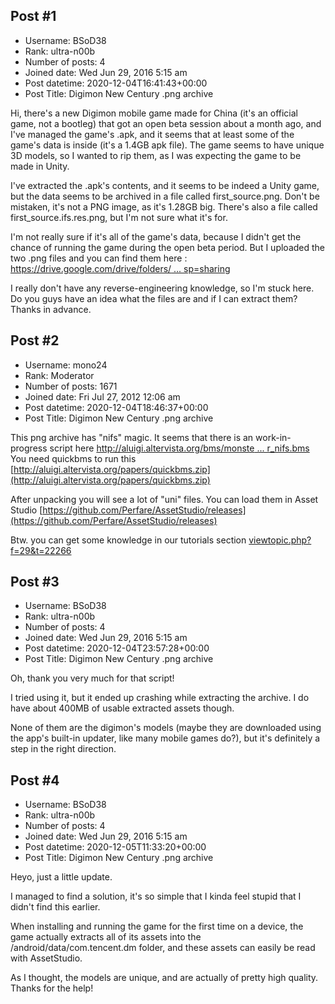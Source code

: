 ## Post #1
- Username: BSoD38
- Rank: ultra-n00b
- Number of posts: 4
- Joined date: Wed Jun 29, 2016 5:15 am
- Post datetime: 2020-12-04T16:41:43+00:00
- Post Title: Digimon New Century .png archive

Hi, there's a new Digimon mobile game made for China (it's an official game, not a bootleg) that got an open beta session about a month ago, and I've managed the game's .apk, and it seems that at least some of the game's data is inside (it's a 1.4GB apk file).
The game seems to have unique 3D models, so I wanted to rip them, as I was expecting the game to be made in Unity.

I've extracted the .apk's contents, and it seems to be indeed a Unity game, but the data seems to be archived in a file called first_source.png. Don't be mistaken, it's not a PNG image, as it's 1.28GB big. There's also a file called first_source.ifs.res.png, but I'm not sure what it's for.

I'm not really sure if it's all of the game's data, because I didn't get the chance of running the game during the open beta period. But I uploaded the two .png files and you can find them here :
[https://drive.google.com/drive/folders/ ... sp=sharing](https://drive.google.com/drive/folders/1ltChpy4YCv0Orzu4Qc4zfxD9nl12aejj?usp=sharing)

I really don't have any reverse-engineering knowledge, so I'm stuck here.
Do you guys have an idea what the files are and if I can extract them? Thanks in advance.
## Post #2
- Username: mono24
- Rank: Moderator
- Number of posts: 1671
- Joined date: Fri Jul 27, 2012 12:06 am
- Post datetime: 2020-12-04T18:46:37+00:00
- Post Title: Digimon New Century .png archive

This png archive has "nifs" magic. It seems that there is an work-in-progress script here [http://aluigi.altervista.org/bms/monste ... r_nifs.bms](http://aluigi.altervista.org/bms/monster_hunter_nifs.bms)
You need quickbms to run this [http://aluigi.altervista.org/papers/quickbms.zip](http://aluigi.altervista.org/papers/quickbms.zip)

After unpacking you will see a lot of "uni" files. You can load them in Asset Studio [https://github.com/Perfare/AssetStudio/releases](https://github.com/Perfare/AssetStudio/releases)


Btw. you can get some knowledge in our tutorials section 
[viewtopic.php?f=29&t=22266](https://forum.xentax.com/viewtopic.php?f=29&t=22266)
## Post #3
- Username: BSoD38
- Rank: ultra-n00b
- Number of posts: 4
- Joined date: Wed Jun 29, 2016 5:15 am
- Post datetime: 2020-12-04T23:57:28+00:00
- Post Title: Digimon New Century .png archive

Oh, thank you very much for that script!

I tried using it, but it ended up crashing while extracting the archive. I do have about 400MB of usable extracted assets though.


None of them are the digimon's models (maybe they are downloaded using the app's built-in updater, like many mobile games do?), but it's definitely a step in the right direction.
## Post #4
- Username: BSoD38
- Rank: ultra-n00b
- Number of posts: 4
- Joined date: Wed Jun 29, 2016 5:15 am
- Post datetime: 2020-12-05T11:33:20+00:00
- Post Title: Digimon New Century .png archive

Heyo, just a little update.

I managed to find a solution, it's so simple that I kinda feel stupid that I didn't find this earlier.

When installing and running the game for the first time on a device, the game actually extracts all of its assets into the /android/data/com.tencent.dm folder, and these assets can easily be read with AssetStudio.

As I thought, the models are unique, and are actually of pretty high quality.
Thanks for the help!
